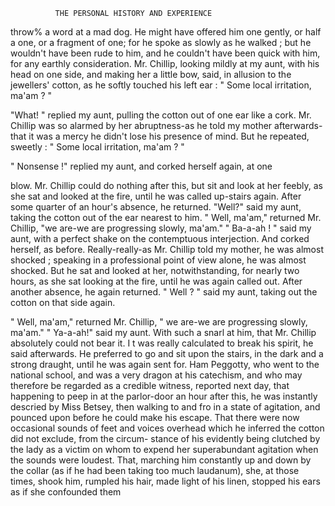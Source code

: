              THE PERSONAL HISTORY AND EXPERIENCE

throw% a word at a mad dog. He might have offered him one gently,
or half a one, or a fragment of one; for he spoke as slowly as he walked ;
but he wouldn't have been rude to him, and he couldn't have been
quick with him, for any earthly consideration.
   Mr. Chillip, looking mildly at my aunt, with his head on one side,
and making her a little bow, said, in allusion to the jewellers' cotton, as
he softly touched his left ear :
   " Some local irritation, ma'am ? "

   "What! " replied my aunt, pulling the cotton out of one ear like
a cork.
   Mr. Chillip was so alarmed by her abruptness-as he told my mother
afterwards-that it was a mercy he didn't lose his presence of mind.
But he repeated, sweetly :
   " Some local irritation, ma'am ? "

   " Nonsense !" replied my aunt, and corked herself again, at one

blow.
   Mr. Chillip could do nothing after this, but sit and look at her feebly,
as she sat and looked at the fire, until he was called up-stairs again.
After some quarter of an hour's absence, he returned.
   "Well?" said my aunt, taking the cotton out of the ear nearest
to him.
   " Well, ma'am," returned Mr. Chillip, "we are-we are progressing
slowly, ma'am."
   " Ba-a-ah       ! " said my aunt, with a perfect shake on the contemptuous
interjection. And corked herself, as before.
   Really-really-as      Mr. Chillip told my mother, he was almost shocked ;
speaking in a professional point of view alone, he was almost shocked.
But he sat and looked at her, notwithstanding, for nearly two hours, as
she sat looking at the fire, until he was again called out. After another
absence, he again returned.
   " Well ? " said my aunt, taking out the cotton on that side again.

   " Well, ma'am," returned Mr. Chillip, " we are-we           are progressing
slowly, ma'am."
   " Ya-a-ah!"        said my aunt. With such a snarl at him, that Mr. Chillip
absolutely could not bear it. I t was really calculated to break his spirit,
he said afterwards. He preferred to go and sit upon the stairs, in the
dark and a strong draught, until he was again sent for.
   Ham Peggotty, who went to the national school, and was a very
dragon at his catechism, and who may therefore be regarded as a credible
witness, reported next day, that happening to peep in at the parlor-door
an hour after this, he was instantly descried by Miss Betsey, then walking
to and fro in a state of agitation, and pounced upon before he could make
his escape. That there were now occasional sounds of feet and voices
overhead which he inferred the cotton did not exclude, from the circum-
stance of his evidently being clutched by the lady as a victim on whom to
expend her superabundant agitation when the sounds were loudest. That,
marching him constantly up and down by the collar (as if he had been
taking too much laudanum), she, at those times, shook him, rumpled his
hair, made light of his linen, stopped his ears as if she confounded them
